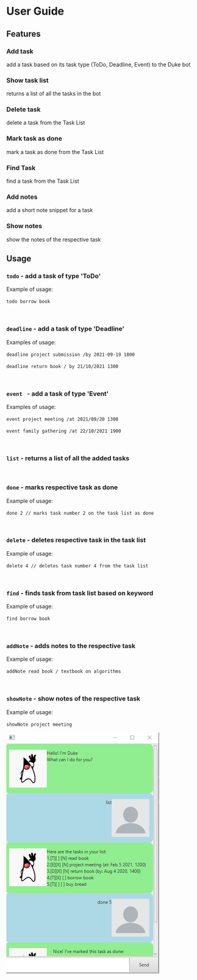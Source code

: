 # User Guide

## Features 

### Add task

add a task based on its task type (ToDo, Deadline, Event) to the Duke bot

### Show task list

returns a list of all the tasks in the bot


### Delete task

delete a task from the Task List

### Mark task as done

mark a task as done from the Task List

### Find Task

find a task from the Task List

### Add notes

add a short note snippet for a task 

### Show notes

show the notes of the respective task

## Usage

### `todo` - add a task of type 'ToDo'

Example of usage: 

`todo borrow book`

<br />

### `deadline` - add a task of type 'Deadline'

Examples of usage:

`deadline project submission /by 2021-09-19 1800`

`deadline return book / by 21/10/2021 1300`

<br />

### `event ` - add a task of type 'Event'

Examples of usage:

`event project meeting /at 2021/09/20 1300`

`event family gathering /at 22/10/2021 1900`

<br />

### `list` - returns a list of all the added tasks
<br />

### `done` - marks respective task as done

Example of usage:

`done 2 // marks task number 2 on the task list as done`

<br />

### `delete` - deletes respective task in the task list

Example of usage:

`delete 4 // deletes task number 4 from the task list`

<br />

### `find` - finds task from task list based on keyword

Example of usage:

`find borrow book`

<br />

### `addNote` - adds notes to the respective task 

Example of usage:

`addNote read book / textbook on algorithms`

<br />

### `showNote` - show notes of the respective task

Example of usage:

`showNote project meeting`

<img src="/docs/images/Ui.png">
